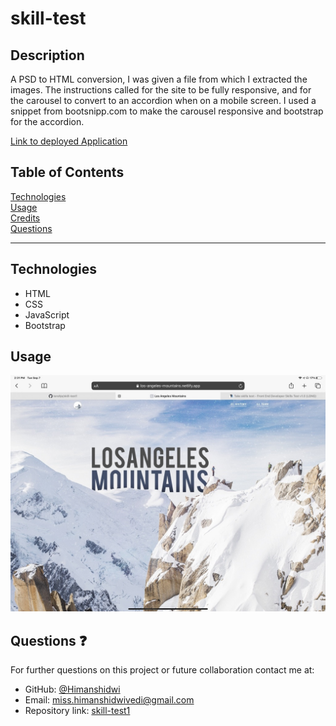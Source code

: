 # skill-test

## Description

A PSD to HTML conversion, I was given a file from which I extracted the images. The instructions called for the site to be fully responsive, and for the carousel to convert to an accordion when on a mobile screen. I used a snippet from bootsnipp.com to make the carousel responsive and bootstrap for the accordion.

[Link to deployed Application](https://himanshiskilltest.netlify.app/)

## Table of Contents

[Technologies](#technologies)<br>
[Usage](#usage)<br>
[Credits](#credits)<br>
[Questions](#questions)<br>

---

## Technologies

- HTML
- CSS
- JavaScript
- Bootstrap

## Usage

![](/images/screenshot1.jpg)


## Questions :question:

For further questions on this project or future collaboration contact me at:<br>

- GitHub: [@Himanshidwi](https://github.com/Himanshdwi)
- Email: miss.himanshidwivedi@gmail.com
- Repository link: [skill-test1](https://github.com/Himanshdwi/test-me)

